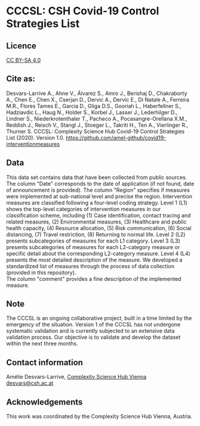 # CCCSL: CSH Covid-19 Control Strategies List

## Licence
[CC BY-SA 4.0](https://creativecommons.org/licenses/by-sa/4.0/deed.en)

## Cite as:
Desvars-Larrive A., Ahne V., Álvarez S., Amro J., Berishaj D., Chakraborty A., Chen E., Chen X., Cserjan D., Dervic A., Dervic E., Di Natale A., Ferreira M.R., Flores Tames E., Garcia D., Gliga D.S., Gooriah L., Haberfellner S., Hadziavdic L., Haug N., Holder S., Korbel J., Lasser J., Lederhilger D., Lindner S., Niederkrotenthaler T., Pacheco A., Pocasangre-Orellana X.M., Reddish J., Reisch V., Stangl J., Stoeger L., Takriti H., Ten A., Vierlinger R., Thurner S. CCCSL: Complexity Science Hub Covid-19 Control Strategies List (2020). Version 1.0. https://github.com/amel-github/covid19-interventionmeasures

## Data
This data set contains data that have been collected from public sources.
The column "Date" corresponds to the date of application (if not found, date of announcement is provided).
The column "Region" specifies if measures were implemented at sub-national level and precise the region.
Intervention measures are classified following a four-level coding strategy. Level 1 (L1) shows the top-level categories of intervention measures in our classification scheme, including
(1) Case identification, contact tracing and related measures,
(2) Environmental measures,
(3) Healthcare and public health capacity,
(4) Resource allocation,
(5) Risk communication,
(6) Social distancing,
(7) Travel restriction,
(8) Returning to normal life.
Level 2 (L2) presents subcategories of measures for each L1 category. Level 3 (L3) presents subcategories of measures for each L2-category measure or specific detail about the corresponding L2-category measure. Level 4 (L4) presents the most detailed description of the measure. We developed a standardized list of measures through the process of data collection (provided in this repository).  
The column "comment" provides a fine description of the implemented measure.

## Note
The CCCSL is an ongoing collaborative project, built in a time limited by the emergency of the situation. Version 1 of the CCCSL has not undergone systematic validation and is currently subjected to an extensive data validation process. Our objective is to validate and develop the dataset within the next three months.

## Contact information
Amélie Desvars-Larrive, [Complexity Science Hub Vienna](https://www.csh.ac.at)
desvars@csh.ac.at

## Acknowledgements
This work was coordinated by the Complexity Science Hub Vienna, Austria.

